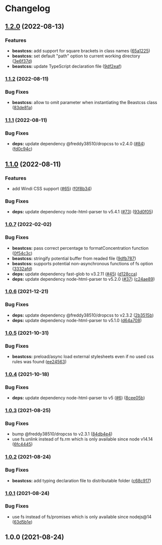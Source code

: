 # Changelog

## [1.2.0](https://github.com/freddy38510/beastcss/compare/beastcss-v1.1.2...beastcss-v1.2.0) (2022-08-13)


### Features

* **beastcss:** add support for square brackets in class names ([65a1225](https://github.com/freddy38510/beastcss/commit/65a12257a94a685ebf27c892423d56116422cc8d))
* **beastcss:** set default "path" option to current working directory ([3e6f37d](https://github.com/freddy38510/beastcss/commit/3e6f37dbc68a0ac25b81953715bcba43550c669c))
* **beastcss:** update TypeScript declaration file ([9df2eaf](https://github.com/freddy38510/beastcss/commit/9df2eaf944f58633a3e639fa669714f4e947be36))

### [1.1.2](https://github.com/freddy38510/beastcss/compare/beastcss-v1.1.1...beastcss-v1.1.2) (2022-08-11)


### Bug Fixes

* **beastcss:** allow to omit parameter when instantiating the Beastcss class ([83de81a](https://github.com/freddy38510/beastcss/commit/83de81a963ec579979ef51ae272abf0a05ca97a9))

### [1.1.1](https://github.com/freddy38510/beastcss/compare/beastcss-v1.1.0...beastcss-v1.1.1) (2022-08-11)


### Bug Fixes

* **deps:** update dependency @freddy38510/dropcss to v2.4.0 ([#84](https://github.com/freddy38510/beastcss/issues/84)) ([fd0c94c](https://github.com/freddy38510/beastcss/commit/fd0c94cbd7a82b178811d8e89a73f123df7effae))

## [1.1.0](https://github.com/freddy38510/beastcss/compare/beastcss-v1.0.7...beastcss-v1.1.0) (2022-08-11)


### Features

* add Windi CSS support ([#65](https://github.com/freddy38510/beastcss/issues/65)) ([f0f8b34](https://github.com/freddy38510/beastcss/commit/f0f8b345f483481898f7f3d98d38384f8d9135d3))


### Bug Fixes

* **deps:** update dependency node-html-parser to v5.4.1 ([#73](https://github.com/freddy38510/beastcss/issues/73)) ([93d0f05](https://github.com/freddy38510/beastcss/commit/93d0f05a31df44a7f070142f5f2b399a0da9262f))

### [1.0.7](https://github.com/freddy38510/beastcss/compare/beastcss-v1.0.6...beastcss-v1.0.7) (2022-02-02)


### Bug Fixes

* **beastcss:** pass correct percentage to formatConcentration function ([0f54c3c](https://github.com/freddy38510/beastcss/commit/0f54c3c118984c5844990382b1dae22636e629f3))
* **beastcss:** stringify potential buffer from readed file ([9dfb787](https://github.com/freddy38510/beastcss/commit/9dfb787dd61a538a38c4d9174679f32cb6af0f13))
* **beastcss:** supports potential non-asynchronous functions of fs option ([3332afd](https://github.com/freddy38510/beastcss/commit/3332afdb85ec4b30b4203581ff08fe5b30451d46))
* **deps:** update dependency fast-glob to v3.2.11 ([#45](https://github.com/freddy38510/beastcss/issues/45)) ([d128cca](https://github.com/freddy38510/beastcss/commit/d128cca3f692af54c1760f240c9281f7fa296888))
* **deps:** update dependency node-html-parser to v5.2.0 ([#37](https://github.com/freddy38510/beastcss/issues/37)) ([c24ae89](https://github.com/freddy38510/beastcss/commit/c24ae89d6df27c93cd71e8ccf6fa7b1d3d356125))

### [1.0.6](https://github.com/freddy38510/beastcss/compare/beastcss-v1.0.5...beastcss-v1.0.6) (2021-12-21)


### Bug Fixes

* **deps:** update dependency @freddy38510/dropcss to v2.3.2 ([2b3515b](https://github.com/freddy38510/beastcss/commit/2b3515b49d14c01a5bdc09b5cafb67942f550612))
* **deps:** update dependency node-html-parser to v5.1.0 ([d64a708](https://github.com/freddy38510/beastcss/commit/d64a708e5687d5ad5d87ba7050ede680387b0cdd))

### [1.0.5](https://github.com/freddy38510/beastcss/compare/beastcss-v1.0.4...beastcss-v1.0.5) (2021-10-31)


### Bug Fixes

* **beastcss:** preload/async load external stylesheets even if no used css rules was found ([ee24563](https://github.com/freddy38510/beastcss/commit/ee245635990aa3b3418739686595c0a7f132ee4b))

### [1.0.4](https://github.com/freddy38510/beastcss/compare/beastcss-v1.0.3...beastcss-v1.0.4) (2021-10-18)


### Bug Fixes

* **deps:** update dependency node-html-parser to v5 ([#6](https://github.com/freddy38510/beastcss/issues/6)) ([8cee05b](https://github.com/freddy38510/beastcss/commit/8cee05b42a99e2410eca186a6f4637e2768264fd))

### [1.0.3](https://github.com/freddy38510/beastcss/compare/beastcss-v1.0.2...beastcss-v1.0.3) (2021-08-25)


### Bug Fixes

* bump @freddy38510/dropcss to v2.3.1 ([84db4e4](https://github.com/freddy38510/beastcss/commit/84db4e4608c9bddabf1dbae27f84d0b38c29c6ae))
* use fs.unlink instead of fs.rm which is only available since node v14.14 ([6fc4445](https://github.com/freddy38510/beastcss/commit/6fc44459404b2657ec143b6e5b965e1b2fefce8d))

### [1.0.2](https://github.com/freddy38510/beastcss/compare/beastcss-v1.0.1...beastcss-v1.0.2) (2021-08-24)


### Bug Fixes

* **beastcss:** add typing declaration file to distributable folder ([c68c917](https://github.com/freddy38510/beastcss/commit/c68c9179402a2850836c2bd87d1fb107cad8027a))

### [1.0.1](https://github.com/freddy38510/beastcss/compare/beastcss-v1.0.0...beastcss-v1.0.1) (2021-08-24)


### Bug Fixes

* use fs instead of fs/promises which is only available since nodejs@14 ([63d5b1e](https://github.com/freddy38510/beastcss/commit/63d5b1e7c4383b316e0fc8761c803f3f97a4cc9f))

## 1.0.0 (2021-08-24)
